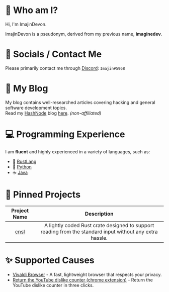 # 🚀 Who am I?

Hi, I'm ImajinDevon.

ImajinDevon is a pseudonym, derived from my previous name, **imaginedev**.<br>

# 👥 Socials / Contact Me

Please primarily contact me through [Discord](https://discord.com/): `Imajin#5968`

# 📰 My Blog

My blog contains well-researched articles covering hacking and general software development topics.<br>
Read my [HashNode](https://hashnode.dev/) blog [here](https://imajindevon.hashnode.dev/). *(non-affiliated)*

# 💻 Programming Experience

I am **fluent** and highly experienced in a variety of languages, such as:

- 🦀 [RustLang](https://www.rust-lang.org)
- 🐍 [Python](https://www.python.org)
- ☕ [Java](https://openjdk.java.net)

# 🎢 Pinned Projects

| Project Name | Description |
| :--: | :---------: |
| [cnsl](https://github.com/imajindevon/cnsl/) | A lightly coded Rust crate designed to support reading from the standard input without any extra hassle. |

# ✨ Supported Causes

- [Vivaldi Browser](https://vivaldi.com) - A fast, lightweight browser that respects your privacy.
- [Return the YouTube dislike counter (chrome extension)](https://returnyoutubedislike.com) - Return the YouTube dislike counter in three clicks.
